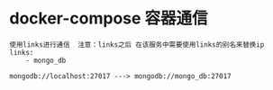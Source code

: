 # docker-compose 容器通信
    使用links进行通信  注意：links之后 在该服务中需要使用links的别名来替换ip
    links:
        - mongo_db

    mongodb://localhost:27017 ---> mongodb://mongo_db:27017
    